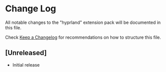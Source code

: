 # Change Log

All notable changes to the "hyprland" extension pack will be documented in this file.

Check [Keep a Changelog](http://keepachangelog.com/) for recommendations on how to structure this file.

## [Unreleased]

- Initial release
